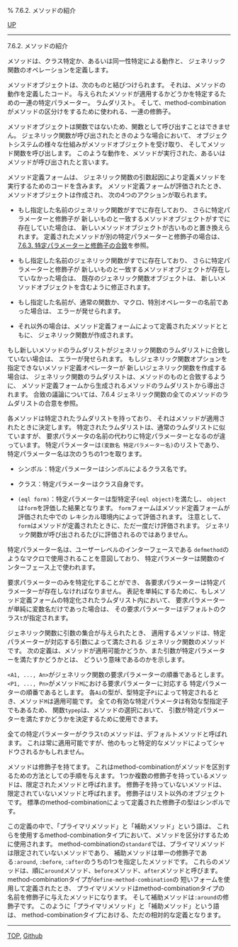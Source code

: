 % 7.6.2. メソッドの紹介

[UP](7.6.html)  

---

7.6.2. メソッドの紹介


メソッドは、クラス特定か、あるいは同一性特定による動作と、
ジェネリック関数のオペレーションを定義します。

メソッドオブジェクトは、次のものと結びつけられます。
それは、メソッドの動作を定義したコード。
与えられたメソッドが適用するかどうかを特定するための一連の特定パラメーター。
ラムダリスト。
そして、method-combinationがメソッドの区分けをするために使われる、一連の修飾子。

メソッドオブジェクトは関数ではないため、関数として呼び出すことはできません。
ジェネリック関数が呼び出されたときのような場合において、
オブジェクトシステムの様々な仕組みがメソッドオブジェクトを受け取り、
そしてメソッド関数を呼び出します。
このような動作を、メソッドが実行された、あるいはメソッドが呼び出されたと言います。

メソッド定義フォームは、
ジェネリック関数の引数起因により定義メソッドを実行するためのコードを含みます。
メソッド定義フォームが評価されたとき、メソッドオブジェクトは作成され、
次の4つのアクションが取られます。

- もし指定した名前のジェネリック関数がすでに存在しており、
さらに特定パラメーターと修飾子が
新しいものと一致するメソッドオブジェクトがすでに存在していた場合は、
新しいメソッドオブジェクトが古いものと置き換えられます。
定義されたメソッドが別の特定パラメーターと修飾子の場合は、
[7.6.3. 特定パラメーターと修飾子の合致](7.6.3.html)を参照。

- もし指定した名前のジェネリック関数がすでに存在しており、
さらに特定パラメーターと修飾子が
新しいものと一致するメソッドオブジェクトが存在していなかった場合は、
既存のジェネリック関数オブジェクトは、
新しいメソッドオブジェクトを含むように修正されます。

- もし指定した名前が、通常の関数か、マクロ、特別オペレーターの名前であった場合は、
エラーが発せられます。

- それ以外の場合は、メソッド定義フォームによって定義されたメソッドとともに、
ジェネリック関数が作成されます。

もし新しいメソッドのラムダリストがジェネリック関数のラムダリストに合致していない場合は、
エラーが発せられます。
もしジェネリック関数オプションを指定できないメソッド定義オペレーターが
新しいジェネリック関数を作成する場合は、
ジェネリック関数のラムダリストは、メソッドのものと合致するように、
メソッド定義フォームから生成されるメソッドのラムダリストから導出されます。
合致の議論については、7.6.4 ジェネリック関数の全てのメソッドのラムダリストの合意を参照。

各メソッドは特定されたラムダリストを持っており、
それはメソッドが適用されたときに決定します。
特定されたラムダリストは、通常のラムダリストに似ていますが、
要求パラメータの名前の代わりに特定パラメーターとなるのが違っています。
特定パラメーターは`(変数名 特定パラメーター名)`のリストであり、
特定パラメーター名は次のうちの1つを取ります。

- シンボル：特定パラメーターはシンボルによるクラス名です。

- クラス：特定パラメーターはクラス自身です。

- `(eql form)`：特定パラメーターは型特定子`(eql object)`を満たし、
`object`は`form`を評価した結果となります。
`form`フォームはメソッド定義フォームが評価された中での
レキシカル環境内によって評価されます。
注意として、`form`はメソッドが定義されたときに、ただ一度だけ評価されます。
ジェネリック関数が呼び出されるたびに評価されるのではありません。

特定パラメーター名は、ユーザーレベルのインターフェースである
`defmethod`のようなマクロで使用されることを意図しており、
特定パラメーターは関数のインターフェース上で使われます。

要求パラメーターのみを特定化することができ、
各要求パラメーターは特定パラメーターが存在しなければなりません。
表記を単純にするために、もしメソッド定義フォームの特定化されたラムダリスト内において、
要求パラメーターが単純に変数名だけであった場合は、
その要求パラメーターはデフォルトのクラス`t`が指定されます。

ジェネリック関数に引数の集合が与えられたとき、
適用するメソッドは、特定パラメーターが対応する引数によって満たされる
ジェネリック関数のメソッドです。
次の定義は、メソッドが適用可能かどうか、また引数が特定パラメーターを満たすかどうかとは、
どういう意味であるのかを示します。

`<A1, ..., An>`がジェネリック関数の要求パラメーターの順番であるとします。
`<P1, ..., Pn>`がメソッド`M`における要求パラメーターに対応する
特定パラメーターの順番であるとします。
各`Ai`の型が、型特定子`Pi`によって特定されるとき、メソッド`M`は適用可能です。
全ての有効な特定パラメータは有効な型指定子でもあるため、
関数`typep`は、メソッドの選択において、
引数が特定パラメーターを満たすかどうかを決定するために使用できます。

全ての特定パラメーターがクラス`t`のメソッドは、デフォルトメソッドと呼ばれます。
これは常に適用可能ですが、他のもっと特定的なメソッドによってシャドウされるかもしれません。

メソッドは修飾子を持てます。
これはmethod-combinationがメソッドを区別するための方法としての手順を与えます。
1つか複数の修飾子を持っているメソッドは、限定されたメソッドと呼ばれます。
修飾子を持っていないメソッドは、限定されていないメソッドと呼ばれます。
修飾子はリスト以外のオブジェクトです。
標準のmethod-combinationによって定義された修飾子の型はシンボルです。

この定義の中で、「プライマリメソッド」と「補助メソッド」という語は、
これらを使用するmethod-combinationタイプにおいて、メソッドを区分けするために使用されます。
method-combinationの`standard`では、プライマリメソッドは限定されていないメソッドであり、
補助メソッドは単一の修飾子である`:around`, `:before`, `:after`のうちの1つを指定したメソッドです。
これらのメソッドは、順に`around`メソッド、`before`メソッド、`after`メソッドと呼びます。
method-combinationタイプが`define-method-combination`の
短いフォームを使用して定義されたとき、
プライマリメソッドはmethod-combinationタイプの名前を修飾子に与えたメソッドになります。
そして補助メソッドは`:around`の修飾子です。
このように「プライマリメソッド」と「補助メソッド」という語は、
method-combinationタイプにおける、ただの相対的な定義となります。


---
[TOP](index.html),  [Github](https://github.com/nptcl/npt-japanese)

